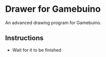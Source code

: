 # Drawer for Gamebuino

An advanced drawing program for Gamebuino.

## Instructions

* Wait for it to be finished